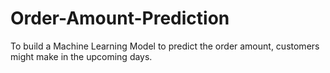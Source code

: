 # Order-Amount-Prediction
To build a Machine Learning Model to predict the order amount, customers might make in the upcoming days.
